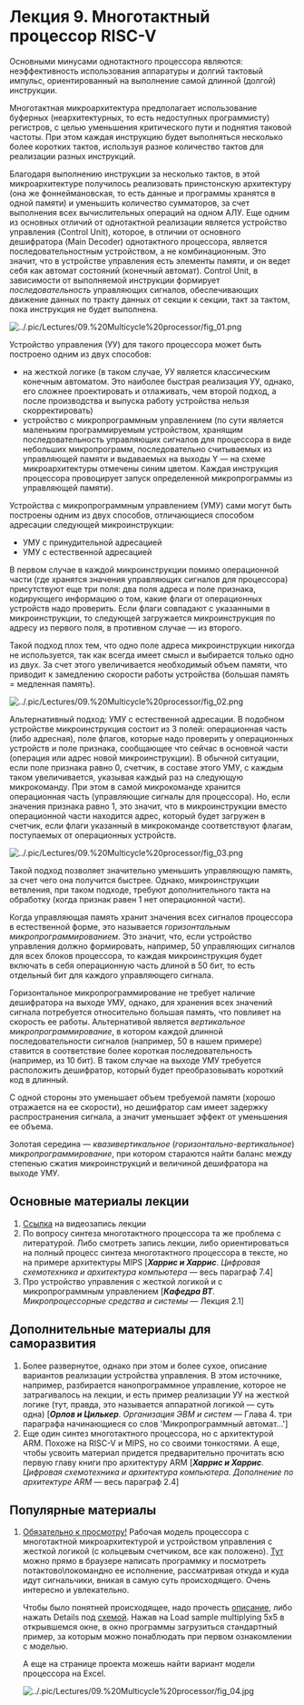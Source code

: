 # Лекция 9. Многотактный процессор RISC-V

Основными минусами однотактного процессора являются: неэффективность использования аппаратуры и долгий тактовый импульс, ориентированный на выполнение самой длинной (долгой) инструкции.

Многотактная микроархитектура предполагает использование буферных (неархитектурных, то есть недоступных программисту) регистров, с целью уменьшения критического пути и поднятия таковой
частоты. При этом каждая инструкцию будет выполняться несколько более коротких тактов, используя разное количество тактов для реализации разных инструкций.

Благодаря выполнению инструкции за несколько тактов, в этой микроархитектуре получилось реализовать принстонскую архитектуру (она же фоннеймановская, то есть данные и программы хранятся в одной памяти) и уменьшить количество сумматоров, за счет выполнения всех вычислительных операций на одном АЛУ. Еще одним из основных отличий от однотактной реализации является устройство управления (Control Unit), которое, в отличии от основного дешифратора (Main Decoder) однотактного процессора, является последовательностным устройством, а не комбинационным. Это значит, что в устройстве управления есть элементы памяти, и он ведет себя как автомат состояний (конечный автомат). Control Unit, в зависимости от выполняемой инструкции формирует *последовательность* управляющих сигналов, обеспечивающих движение данных по тракту данных от секции к секции, такт за тактом, пока инструкция не будет выполнена.

![../.pic/Lectures/09.%20Multicycle%20processor/fig_01.png](../.pic/Lectures/09.%20Multicycle%20processor/fig_01.png)

Устройство управления (УУ) для такого процессора может быть построено одним из двух способов:

- на жесткой логике (в таком случае, УУ является классическим конечным автоматом. Это наиболее быстрая реализация УУ, однако, его сложнее проектировать и отлаживать, чем второй подход, а после производства и выпуска работу устройства нельзя скорректировать)
- устройство с микропрограммным управлением (по сути является маленьким программируемым устройством, хранящим последовательность управляющих сигналов для процессора в виде небольших микропрограмм, последовательно считываемых из управляющей памяти и выдаваемых на выходы Y — на схеме микроархитектуры отмечены синим цветом. Каждая инструкция процессора провоцирует запуск определенной микропрограммы из управляющей памяти).

Устройства с микропрограммным управлением (УМУ) сами могут быть построены одним из двух способов, отличающиеся способом адресации следующей микроинструкции:

- УМУ с принудительной адресацией
- УМУ с естественной адресацией

В первом случае в каждой микроинструкции помимо операционной части (где хранятся значения управляющих сигналов для процессора) присутствуют еще три поля: два поля адреса и поле признака, кодирующего информацию о том, какие флаги от операционных устройств надо проверить. Если флаги совпадают с указанными в микроинструкции, то следующей загружается микроинструкция по адресу из первого поля, в противном случае — из второго.

Такой подход плох тем, что одно поле адреса микроинструкции никогда не используется, так как всегда имеет смысл и выбирается только одно из двух. За счет этого увеличивается необходимый объем памяти, что приводит к замедлению скорости работы устройства (большая память = медленная память).

![../.pic/Lectures/09.%20Multicycle%20processor/fig_02.png](../.pic/Lectures/09.%20Multicycle%20processor/fig_02.png)

Альтернативный подход: УМУ с естественной адресации. В подобном устройстве микроинструкция состоит из 3 полей: операционная часть (либо адресная), поле флагов, которые надо проверить у операционных устройств и поле признака, сообщающее что сейчас в основной части (операция или адрес новой микроинструкции). В обычной ситуации, если поле признака равно 0, счетчик, в составе этого УМУ, с каждым таком увеличивается, указывая каждый раз на следующую микрокоманду. При этом в самой микрокоманде хранится операционная часть (управляющие сигналы для процессора). Но, если значения признака равно 1, это значит, что в микроинструкции вместо операционной части находится адрес, который будет загружен в счетчик, если флаги указанный в микрокоманде соответствуют флагам, поступаемых от операционных устройств.

![../.pic/Lectures/09.%20Multicycle%20processor/fig_03.png](../.pic/Lectures/09.%20Multicycle%20processor/fig_03.png)

Такой подход позволяет значительно уменьшить управляющую память, за счет чего она получится быстрее. Однако, микроинструкции ветвления, при таком подходе, требуют дополнительного такта на обработку (когда признак равен 1 нет операционной части).

Когда управляющая память хранит значения всех сигналов процессора в естественной форме, это называется *горизонтальным микропрограммированием*. Это значит, что, если устройство управления должно формировать, например, 50 управляющих сигналов для всех блоков процессора, то каждая микроинструкция будет включать в себя операционную часть длиной в 50 бит, то есть отдельный бит для каждого управляющего сигнала.

Горизонтальное микропрограммирование не требует наличие дешифратора на выходе УМУ, однако, для хранения всех значений сигнала потребуется относительно большая память, что повлияет на скорость ее работы. Альтернативой является *вертикальное микропрограммирование*, в котором каждой длинной последовательности сигналов (например, 50 в нашем примере) ставится в соответствие более короткая последовательность (например, из 10 бит). В таком случае на выходе УМУ требуется расположить дешифратор, который будет преобразовывать короткий код в длинный.

С одной стороны это уменьшает  объем требуемой памяти (хорошо отражается на ее скорости), но дешифратор сам имеет задержку распространения сигнала, а значит уменьшает эффект от уменьшения ее объема.

Золотая середина — *квазивертикальное* (*горизонтально-вертикальное*) *микропрограммирование*, при котором  стараются найти баланс между степенью сжатия микроинструкций и величиной дешифратора на выходе УМУ.

## Основные материалы лекции

1. [Ссылка](https://www.youtube.com/watch?v=xHefXrFNI0M) на видеозапись лекции
2. По вопросу синтеза многотактного процессора та же проблема с литературой. Либо смотреть запись лекции, либо ориентироваться на полный процесс синтеза многотактного процессора в тексте, но на примере архитектуры MIPS [***Харрис и Харрис***. *Цифровая схемотехника и архитектура компьютера* — весь параграф 7.4]
3. Про устройство управления с жесткой логикой и с микропрограммным управлением [***Кафедра ВТ***. *Микропроцессорные средства и системы* — Лекция 2.1]

## Дополнительные материалы для саморазвития

1. Более развернутое, однако при этом и более сухое, описание вариантов реализации устройства управления. В этом источнике, например, разбирается нанопрограммное управление, которое не затрагивалось на лекции, и есть пример реализации УУ на жесткой логике (тут, правда, это называется аппаратной логикой — суть одна) [***Орлов и Цилькер***. *Организация ЭВМ и систем* — Глава 4. три параграфа начинающиеся со слов 'Микропрограммный автомат…']
2. Еще один синтез многотактного процессора, но с архитектурой ARM. Похоже на RISC-V и MIPS, но со своими тонкостями. А еще, чтобы усвоить материал придется предварительно прочитать всю первую главу книги про архитектуру ARM [***Харрис и Харрис***. *Цифровая схемотехника и архитектура компьютера. Дополнение по архитектуре ARM* — весь параграф 2.4]

## Популярные материалы

1. [Обязательно к просмотру!](http://buthowdoitknow.com/cpu_model_intro.html) Рабочая модель процессора с многотактной микроархитектурой и устройством управления с жесткой логикой (с кольцевым счетчиком, все как положено). [Тут](http://buthowdoitknow.com/but_how_do_it_know_cpu_model.html) можно прямо в браузере написать программку и посмотреть потактово\покомандно ее исполнение, рассматривая откуда и куда идут сигнальчики, вникая в самую суть происходящего. Очень интересно и увлекательно.

   Чтобы было понятней происходящее, надо прочесть [описание](http://buthowdoitknow.com/cpu_model_intro.html), либо нажать Details под [схемой](http://buthowdoitknow.com/but_how_do_it_know_cpu_model.html). Нажав на Load sample multiplying 5x5 в открывшемся окне, в окно программы загрузиться стандартный пример, за которым можно понаблюдать при первом ознакомлении с моделью.

   А еще на странице проекта можешь найти вариант модели процессора на Excel.

   ![../.pic/Lectures/09.%20Multicycle%20processor/fig_04.jpg](../.pic/Lectures/09.%20Multicycle%20processor/fig_04.jpg)
